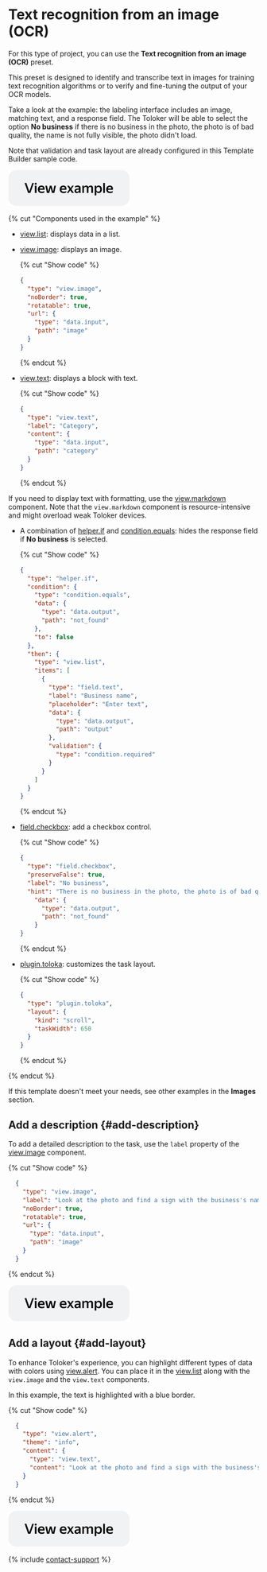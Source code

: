 # Text recognition from an image (OCR)

For this type of project, you can use the **Text recognition from an image (OCR)** preset.

This preset is designed to identify and transcribe text in images for training text recognition algorithms or to verify and fine-tuning the output of your OCR models.

Take a look at the example: the labeling interface includes an image, matching text, and a response field. The Toloker will be able to select the option **No business** if there is no business in the photo, the photo is of bad quality, the name is not fully visible, the photo didn't load.

Note that validation and task layout are already configured in this Template Builder sample code.

[![](../_images/buttons/view-example.svg)](https://ya.cc/t/L4S3M6dO3fhFNB)

{% cut "Components used in the example" %}

- [view.list](../reference/view.list.md): displays data in a list.

- [view.image](../reference/view.image.md): displays an image.

  {% cut "Show code" %}

  ```json
  {
    "type": "view.image",
    "noBorder": true,
    "rotatable": true,
    "url": {
      "type": "data.input",
      "path": "image"
    }
  }
  ```
  {% endcut %}

- [view.text](../reference/view.text.md): displays a block with text.

  {% cut "Show code" %}

  ```json
  {
    "type": "view.text",
    "label": "Category",
    "content": {
      "type": "data.input",
      "path": "category"
    }
  }
  ```
  {% endcut %}

If you need to display text with formatting, use the [view.markdown](../reference/view.markdown.md) component. Note that the `view.markdown` component is resource-intensive and might overload weak Toloker devices.

- A combination of [helper.if](../reference/helper.if.md) and [condition.equals](../reference/condition.equals.md): hides the response field if **No business** is selected.

  {% cut "Show code" %}

  ```json
  {
    "type": "helper.if",
    "condition": {
      "type": "condition.equals",
      "data": {
        "type": "data.output",
        "path": "not_found"
      },
      "to": false
    },
    "then": {
      "type": "view.list",
      "items": [
        {
          "type": "field.text",
          "label": "Business name",
          "placeholder": "Enter text",
          "data": {
            "type": "data.output",
            "path": "output"
          },
          "validation": {
            "type": "condition.required"
          }
        }
      ]
    }
  }
  ```

  {% endcut %}

- [field.checkbox](../reference/field.checkbox.md): add a checkbox control.

  {% cut "Show code" %}

  ```json
  {
    "type": "field.checkbox",
    "preserveFalse": true,
    "label": "No business",
    "hint": "There is no business in the photo, the photo is of bad quality, the name is not fully visible, the photo didn't load",
      "data": {
        "type": "data.output",
        "path": "not_found"
      }
  }
  ```

  {% endcut %}

- [plugin.toloka](../reference/plugin.toloka.md): customizes the task layout.

  {% cut "Show code" %}

  ```json
  {
    "type": "plugin.toloka",
    "layout": {
      "kind": "scroll",
      "taskWidth": 650
    }
  }
  ```

  {% endcut %}

{% endcut %}

If this template doesn't meet your needs, see other examples in the **Images** section.

## Add a description {#add-description}

To add a detailed description to the task, use the `label` property of the [view.image](../reference/view.image.md) component.

{% cut "Show code" %}

```json
  {
    "type": "view.image",
    "label": "Look at the photo and find a sign with the business's name.",
    "noBorder": true,
    "rotatable": true,
    "url": {
      "type": "data.input",
      "path": "image"
    }
  }
  ```

{% endcut %}

[![](../_images/buttons/view-example.svg)](https://ya.cc/t/srUYLJFX3fhJvr)

## Add a layout {#add-layout}

To enhance Toloker's experience, you can highlight different types of data with colors using [view.alert](../reference/view.alert.md). You can place it in the [view.list](../reference/view.list.md) along with the `view.image` and the `view.text` components.

In this example, the text is highlighted with a blue border.

{% cut "Show code" %}

```json
  {
    "type": "view.alert",
    "theme": "info",
    "content": {
      "type": "view.text",
      "content": "Look at the photo and find a sign with the business's name."
    }
  }
  ```

{% endcut %}

[![](../_images/buttons/view-example.svg)](https://ya.cc/t/lN3DPZ5X3fkZyX)

{% include [contact-support](../_includes/contact-support.md) %}